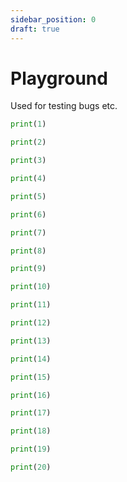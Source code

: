 ```yaml
---
sidebar_position: 0
draft: true
---
```


# Playground

Used for testing bugs etc.

```python
print(1)
```

```python
print(2)
```

```python
print(3)
```

```python
print(4)
```

```python
print(5)
```

```python
print(6)
```

```python
print(7)
```

```python
print(8)
```

```python
print(9)
```

```python
print(10)
```

```python
print(11)
```

```python
print(12)
```

```python
print(13)
```

```python
print(14)
```

```python
print(15)
```

```python
print(16)
```

```python
print(17)
```

```python
print(18)
```

```python
print(19)
```

```python
print(20)
```
